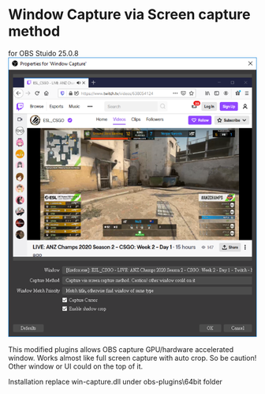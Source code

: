 Window Capture via Screen capture method 
==========================================
for OBS Stuido 25.0.8
![image](https://github.com/youcantgetme/OBS_plugins_mod/blob/master/win-capture/ui.png)

This modified plugins allows OBS capture GPU/hardware accelerated window.
Works almost like full screen capture with auto crop.
So be caution! Other window or UI could on the top of it.

Installation 
replace win-capture.dll under obs-plugins\64bit folder
